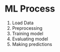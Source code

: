 
# ML Process
1. Load Data
2. Preprocessing
3. Training model
4. Evaluating model
5. Making predictions